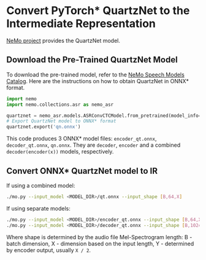 # Convert PyTorch* QuartzNet to the Intermediate Representation

[NeMo project](https://github.com/NVIDIA/NeMo) provides the QuartzNet model.

## Download the Pre-Trained QuartzNet Model

To download the pre-trained model, refer to the [NeMo Speech Models Catalog](https://ngc.nvidia.com/catalog/models/nvidia:nemospeechmodels).
Here are the instructions on how to obtain QuartzNet in ONNX* format.
```python
import nemo
import nemo.collections.asr as nemo_asr

quartznet = nemo_asr.models.ASRConvCTCModel.from_pretrained(model_info='QuartzNet15x5-En')
# Export QuartzNet model to ONNX* format
quartznet.export('qn.onnx')
```
This code produces 3 ONNX* model files: `encoder_qt.onnx`, `decoder_qt.onnx`, `qn.onnx`.
They are `decoder`, `encoder` and a combined `decoder(encoder(x))` models, respectively.

## Convert ONNX* QuartzNet model to IR

If using a combined model:
```sh
./mo.py --input_model <MODEL_DIR>/qt.onnx --input_shape [B,64,X]
```
If using separate models:
```sh
./mo.py --input_model <MODEL_DIR>/encoder_qt.onnx --input_shape [B,64,X]
./mo.py --input_model <MODEL_DIR>/decoder_qt.onnx --input_shape [B,1024,Y]
```

Where shape is determined by the audio file Mel-Spectrogram length: B - batch dimension, X - dimension based on the input length, Y - determined by encoder output, usually `X / 2`.

